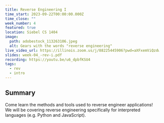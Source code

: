 ```yaml
---
title: Reverse Engineering I
time_start: 2023-09-22T00:00:00.000Z
time_close: ""
week_number: 4
featured: true
location: Siebel CS 1404
image:
  path: adobestock_113263106.jpeg
  alt: Gears with the words "reverse engineering"
live_video_url: https://illinois.zoom.us/j/88225445906?pwd=aXFxemViQzdwZjg4VzllTkp5S2JLdz09
slides: week-04_-rev-i.pdf
recording: https://youtu.be/u6_dpbfKSU4
tags:
  - rev
  - intro
---
```

## S﻿ummary

Come learn the methods and tools used to reverse engineer applications! We will be covering reverse engineering specifically for interpreted languages (e.g. Python and JavaScript).